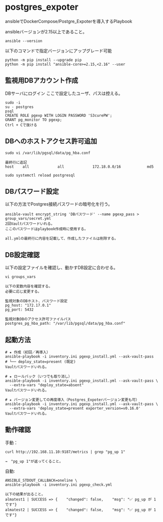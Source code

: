 # postgres_expoter

ansibleでDockerCompose/Postgre_Expoterを導入するPlaybook

ansibleバージョンが2.15以上であること。
```
ansible --version
```

以下のコマンドで指定バージョンにアップグレード可能
```
python -m pip install --upgrade pip
python -m pip install "ansible-core>=2.15,<2.16" --user
```

## 監視用DBアカウント作成

DBサーバにログイン
ここで設定したユーザ、パスは控える。
```
sudo -i
su - postgres
psql
CREATE ROLE pgexp WITH LOGIN PASSWORD 'S3curePW';
GRANT pg_monitor TO pgexp;
Ctrl + Cで抜ける
```

## DBへのホストアクセス許可追加

```
sudo vi /var/lib/pgsql/data/pg_hba.conf

最終行に追記
host    all             all             172.18.0.0/16            md5

sudo systemctl reload postgresql
```

## DBパスワード設定

以下の方法でPostgres接続パスワードの暗号化を行う。

```
ansible-vault encrypt_string 'DBパスワード' --name pgexp_pass > group_vars/secret.yml
2回Vaultパスワードいれる。
ここのパスワードはplaybook作成時に使用する。

all.ymlの最終行に内容を記載して、作成したファイルは削除する。
```

## DB設定確認

以下の設定ファイルを確認し、動かすDB設定に合わせる。
```
vi groups_vars

以下の変数内容を確認する。
必要に応じ変更する。

監視対象のDBホスト、パスワード設定
pg_host: "172.17.0.1"
pg_port: 5432

監視対象DBのアクセス許可ファイルパス
postgres_pg_hba_path: "/var/lib/pgsql/data/pg_hba.conf"
```

## 起動方法

```
# ★ 作成（初回／再導入）
ansible-playbook -i inventory.ini pgexp_install.yml --ask-vault-pass
# └── deploy_state=present (既定)
Vaultパスワードいれる。

# ★ ロールバック（いつでも取り消し）
ansible-playbook -i inventory.ini pgexp_install.yml --ask-vault-pass \
  --extra-vars "deploy_state=absent"
Vaultパスワードいれる。

# ★ バージョン変更しての再度導入（Postgres_Expoterバージョン変更も可）
ansible-playbook -i inventory.ini pgexp_install.yml --ask-vault-pass \
  --extra-vars 'deploy_state=present exporter_version=v0.16.0'
Vaultパスワードいれる。
```

## 動作確認

手動：
```
curl http://192.168.11.10:9187/metrics | grep "pg_up 1"

→　"pg_up 1"が返ってくること。
```

自動:
```
ANSIBLE_STDOUT_CALLBACK=oneline \
ansible-playbook -i inventory.ini pgexp_check.yml

以下の結果が出ること。
almatest1 | SUCCESS => {    "changed": false,    "msg": "✅ pg_up が 1 です"}
almatest2 | SUCCESS => {    "changed": false,    "msg": "✅ pg_up が 1 です"}

```
